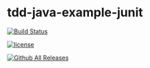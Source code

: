 # tdd-java-example-junit

[![Build Status](https://travis-ci.com/tbhova/tdd-java-example-junit.svg?token=RDMZn5yEkeLRGd9soXyb&branch=master)](https://travis-ci.com/tbhova/tdd-java-example-junit)

[![license](https://img.shields.io/github/tbhova/tdd-java-example-junit/apistatus.svg)]()

[![Github All Releases](https://img.shields.io/github/downloads/tbhova/tdd-java-example-junit/total.svg)]()
